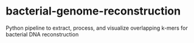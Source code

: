 # bacterial-genome-reconstruction
Python pipeline to extract, process, and visualize overlapping k-mers for bacterial DNA reconstruction
